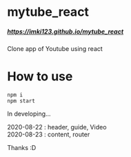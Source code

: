 # mytube_react
##### https://imki123.github.io/mytube_react
Clone app of Youtube using react

# How to use
```
npm i  
npm start
```  

In developing...

2020-08-22 : header, guide, Video  
2020-08-23 : content, router

Thanks :D
